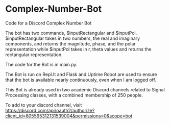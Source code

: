 # Complex-Number-Bot
Code for a Discord Complex Number Bot

The bot has two commands, $inputRectangular and $inputPol. 
$inputRectangular takes in two numbers, the real and imaginary components, and returns the magnitude, phase, and the polar representation while $inputPol takes in r, theta values 
and returns the rectangular representation.

The code for the Bot is in main.py.

The Bot is run on Repl.It and Flask and Uptime Robot are used to ensure that the bot is available nearly continuously, even when I am logged off. 

This Bot is already used in two academic Discord channels related to Signal Processing classes, with a combined membership of 250 people. 

To add to your discord channel, visit https://discord.com/api/oauth2/authorize?client_id=805595312131539004&permissions=0&scope=bot
